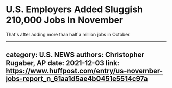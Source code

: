 # U.S. Employers Added Sluggish 210,000 Jobs In November

That's after adding more than half a million jobs in October.

---
category: U.S. NEWS
authors: Christopher Rugaber, AP
date: 2021-12-03
link: https://www.huffpost.com/entry/us-november-jobs-report_n_61aa1d5ae4b0451e5514c97a
---
